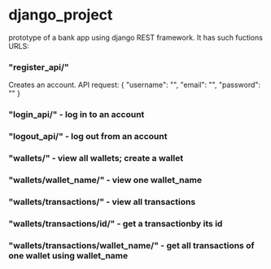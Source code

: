 # django_project
prototype of a bank app using django REST framework. It has such fuctions
URLS:
### "register_api/"
Creates an account. API request: {
    "username": "",
    "email": "",
    "password": ""
}
### "login_api/" - log in to an account
### "logout_api/" - log out from an account
### "wallets/" - view all wallets; create a wallet
### "wallets/wallet_name/"  - view one wallet_name
### "wallets/transactions/" - view all transactions
### "wallets/transactions/id/" - get a transactionby its id
### "wallets/transactions/wallet_name/" - get all transactions of one wallet using wallet_name
